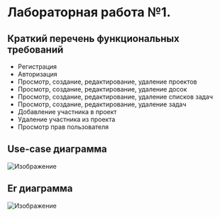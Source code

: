 # Лабораторная работа №1.

## Краткий перечень функциональных требований
* Регистрация
* Авторизация
* Просмотр, создание, редактирование, удаление проектов
* Просмотр, создание, редактирование, удаление досок
* Просмотр, создание, редактирование, удаление списков задач
* Просмотр, создание, редактирование, удаление задач
* Добавление участника в проект
* Удаление участника из проекта
* Просмотр прав пользователя

## Use-case диаграмма
![Изображение](https://github.com/architectv/networking-course-project/blob/docs/doc/img/use_case.jpg)
## Er диаграмма
![Изображение](https://github.com/architectv/networking-course-project/blob/docs/doc/img/erd.jpg)
